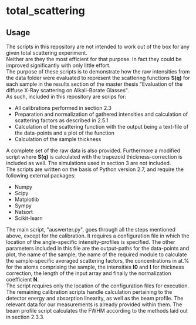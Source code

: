 # total_scattering

## Usage  

The scripts in this repository are not intended to work out of the box for any given total scattering experiment.  
Neither are they the most efficient for that purpose. In fact they could be improved significantly with only little effort.  
The purpose of these scripts is to demonstrate how the raw intensities from the data folder were evaluated to represent the scattering functions **S(q)** for each sample in the results section of the master thesis "Evaluation of the diffuse X-Ray scattering on Alkali-Borate Glasses".  
As such, included in this repository are scrips for:  
- All calibrations performed in section 2.3
- Preparation and normalization of gathered intensities and calculation of scattering factors as described in 2.5.1
- Calculation of the scattering function with the output being a text-file of the data-points and a plot of the function
- Calculation of the sample thickness  

A complete set of the raw data is also provided. Furthermore a modified script where **S(q)** is calculated with the trapezoid thickness-correction is included as well. The simulations used in section 3 are not included.  
The scripts are written on the basis of Python version 2.7, and require the following external packages:  
- Numpy
- Scipy
- Matplotlib
- Sympy
- Natsort
- Scikit-learn  

The main script, "auswerter.py", goes through all the steps mentioned above, except for the calibration. It requires a configuration file in which the location of the angle-specific intensity-profiles is specified. The other parameters included in this file are the output-paths for the data-points and plot, the name of the sample, the name of the required module to calculate the sample-specific averaged scattering factors, the concentrations in at.% for the atoms comprising the sample, the intensities **I0**  and  **I** for thickness correction, the length of the input array and finally the normalization coefficient **N**.  
The script requires only the location of the configuration files for execution.  
The remaining calibration scripts handle calculation pertaining to the detector energy and absorption linearity, as well as the beam profile. The relevant data for our measurements is already provided within them. The beam profile script calculates the FWHM according to the methods laid out in section 2.3.3.
